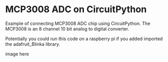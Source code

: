 # MCP3008 ADC on CircuitPython
Example of connecting MCP3008 ADC chip using CircuitPython.  The MCP3008 is an 8 channel 10 bit analog to digital converter.

Potentially you could run this code on a raspberry pi if you added imported the adafruit_Blinka library.

image here
